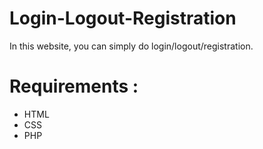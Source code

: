 # Login-Logout-Registration
In this website, you can simply do login/logout/registration.
# Requirements :
  - HTML
  - CSS
  - PHP
